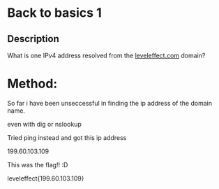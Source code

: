 # Back to basics 1

## Description

What is one IPv4 address resolved from the [leveleffect.com](https://www.leveleffect.com/) domain?

# Method:

So far i have been unseccessful in finding the ip address of the domain name.

even with dig or nslookup

Tried ping instead and got this ip address

199.60.103.109


This was the flag!! :D

leveleffect{199.60.103.109}
